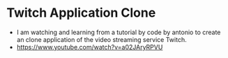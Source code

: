 # Twitch Application Clone
* I am watching and learning from a tutorial by code by antonio to create an
clone application of the video streaming service Twitch.
* <https://www.youtube.com/watch?v=a02JAryRPVU>
